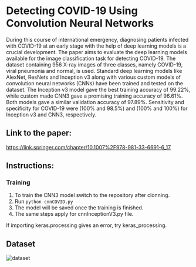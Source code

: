 # Detecting COVID-19 Using Convolution Neural Networks
During this course of international emergency, diagnosing patients infected with COVID-19 at an early stage with the help of deep learning models is a crucial development. The paper aims to evaluate the deep learning models available for the image classification task for detecting COVID-19. The dataset containing 956 X-ray images of three classes, namely COVID-19, viral pneumonia and normal, is used. Standard deep learning models like AlexNet, ResNets and Inception v3 along with various custom models of convolution neural networks (CNNs) have been trained and tested on the dataset. The Inception v3 model gave the best training accuracy of 99.22%, while custom made CNN3 gave a promising training accuracy of 96.61%. Both models gave a similar validation accuracy of 97.89%. Sensitivity and specificity for COVID-19 were (100% and 98.5%) and (100% and 100%) for Inception v3 and CNN3, respectively.

## Link to the paper:
https://link.springer.com/chapter/10.1007%2F978-981-33-6691-6_17

## Instructions:
### Training
1. To train the CNN3 model switch to the repository after clonning.
2. Run `python cnnCOVID.py`
3. The model will be saved once the training is finished.
4. The same steps apply for cnnInceptionV3.py file.

If importing keras.processing gives an error, try keras_processing.

## Dataset
![dataset](https://github.com/jackfrost1411/covid-19_diagnosis/dataset.png)

